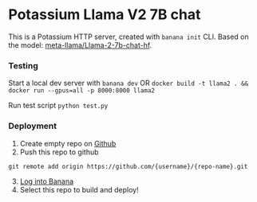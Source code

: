# Potassium Llama V2 7B chat

This is a Potassium HTTP server, created with `banana init` CLI. Based on the model: [meta-llama/Llama-2-7b-chat-hf](https://huggingface.co/meta-llama/Llama-2-7b-chat-hf).

### Testing

Start a local dev server with `banana dev` OR `docker build -t llama2 . && docker run --gpus=all -p 8000:8000 llama2 `

Run test script `python test.py`

### Deployment

1. Create empty repo on [Github](https://github.com)
2. Push this repo to github

```
git remote add origin https://github.com/{username}/{repo-name}.git
```

3. [Log into Banana](https://app.banana.dev/onboard)
4. Select this repo to build and deploy!
